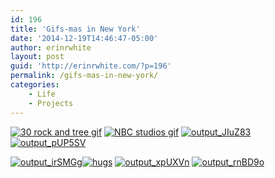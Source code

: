 ```yaml
---
id: 196
title: 'Gifs-mas in New York'
date: '2014-12-19T14:46:47-05:00'
author: erinrwhite
layout: post
guid: 'http://erinrwhite.com/?p=196'
permalink: /gifs-mas-in-new-york/
categories:
    - Life
    - Projects
---
```


[![30 rock and tree gif]({{site.baseurl}}/assets//2013-2024//2014/12/output_bQgt47.gif)]({{site.baseurl}}/assets//2013-2024//2014/12/output_bQgt47.gif) [![NBC studios gif]({{site.baseurl}}/assets//2013-2024//2014/12/output_4RnOt2.gif)]({{site.baseurl}}/assets//2013-2024//2014/12/output_4RnOt2.gif) [![output_JIuZ83]({{site.baseurl}}/assets//2013-2024//2014/12/output_JIuZ83.gif)]({{site.baseurl}}/assets//2013-2024//2014/12/output_JIuZ83.gif) [![output_pUP5SV]({{site.baseurl}}/assets//2013-2024//2014/12/output_pUP5SV.gif)]({{site.baseurl}}/assets//2013-2024//2014/12/output_pUP5SV.gif)

[![output_irSMGg]({{site.baseurl}}/assets//2013-2024//2014/12/output_irSMGg.gif)]({{site.baseurl}}/assets//2013-2024//2014/12/output_irSMGg.gif)[![hugs]({{site.baseurl}}/assets//2013-2024//2014/12/output_SO8COv.gif)]({{site.baseurl}}/assets//2013-2024//2014/12/output_SO8COv.gif) [![output_xpUXVn]({{site.baseurl}}/assets//2013-2024//2014/12/output_xpUXVn.gif)]({{site.baseurl}}/assets//2013-2024//2014/12/output_xpUXVn.gif) [![output_rnBD9o]({{site.baseurl}}/assets//2013-2024//2014/12/output_rnBD9o.gif)]({{site.baseurl}}/assets//2013-2024//2014/12/output_rnBD9o.gif)